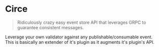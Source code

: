 # Circe

> Ridiculously crazy easy event store API that leverages GRPC to guarantee consistent messages.

Leverage your own validator against any publishable/consumable event. This is basically an extender
of it's plugin as it augments it's plugin's API.
